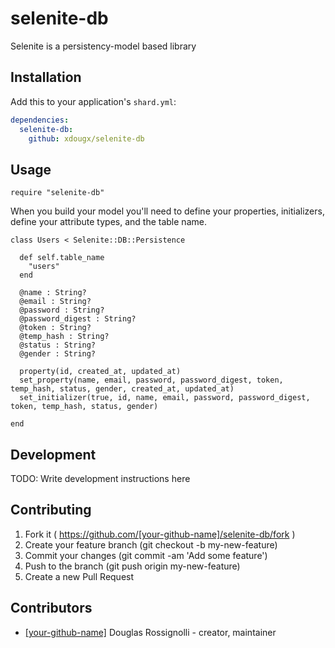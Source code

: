 # selenite-db

Selenite is a persistency-model based library

## Installation


Add this to your application's `shard.yml`:

```yaml
dependencies:
  selenite-db:
    github: xdougx/selenite-db
```


## Usage


```crystal
require "selenite-db"
```


When you build your model you'll need to define your properties, initializers, define your attribute types, and the table name.

```crystal
class Users < Selenite::DB::Persistence
        
  def self.table_name
    "users"
  end

  @name : String?
  @email : String?
  @password : String?
  @password_digest : String?
  @token : String?
  @temp_hash : String?
  @status : String?
  @gender : String?

  property(id, created_at, updated_at)
  set_property(name, email, password, password_digest, token, temp_hash, status, gender, created_at, updated_at)
  set_initializer(true, id, name, email, password, password_digest, token, temp_hash, status, gender)

end

```

## Development

TODO: Write development instructions here

## Contributing

1. Fork it ( https://github.com/[your-github-name]/selenite-db/fork )
2. Create your feature branch (git checkout -b my-new-feature)
3. Commit your changes (git commit -am 'Add some feature')
4. Push to the branch (git push origin my-new-feature)
5. Create a new Pull Request

## Contributors

- [[your-github-name]](https://github.com/[your-github-name]) Douglas Rossignolli - creator, maintainer
